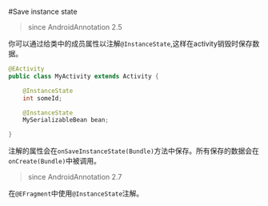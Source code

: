 #Save instance state
>since AndroidAnnotation 2.5

你可以通过给类中的成员属性以注解`@InstanceState`,这样在activity销毁时保存数据。

```java
@EActivity
public class MyActivity extends Activity {

    @InstanceState
    int someId;

    @InstanceState
    MySerializableBean bean;

}
```

注解的属性会在`onSaveInstanceState(Bundle)`方法中保存。所有保存的数据会在`onCreate(Bundle)`中被调用。

>since AndroidAnnotation 2.7

在`@EFragment`中使用`@InstanceState`注解。


